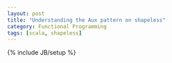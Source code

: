 ```yaml
---
layout: post
title: "Understanding the Aux pattern on shapeless"
category: Functional Programming
tags: [scala, shapeless]
---
```

{% include JB/setup %}
